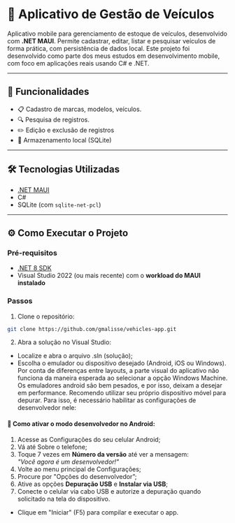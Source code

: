 # 🚗 Aplicativo de Gestão de Veículos

Aplicativo mobile para gerenciamento de estoque de veículos, desenvolvido com **.NET MAUI**. Permite cadastrar, editar, listar e pesquisar veículos de forma prática, com persistência de dados local.
Este projeto foi desenvolvido como parte dos meus estudos em desenvolvimento mobile, com foco em aplicações reais usando C# e .NET.

---

## 📱 Funcionalidades

- 📋 Cadastro de marcas, modelos, veículos.
- 🔍 Pesquisa de registros.
- ✏️ Edição e exclusão de registros
- 💾 Armazenamento local (SQLite)

---

## 🛠️ Tecnologias Utilizadas

- [.NET MAUI](https://learn.microsoft.com/pt-br/dotnet/maui/)
- C#
- SQLite (com `sqlite-net-pcl`)

---

## ⚙️ Como Executar o Projeto

### Pré-requisitos

- [.NET 8 SDK](https://dotnet.microsoft.com/en-us/download)
- Visual Studio 2022 (ou mais recente) com o **workload do MAUI instalado**

### Passos

1. Clone o repositório:

```bash
git clone https://github.com/gmalisse/vehicles-app.git
```

2. Abra a solução no Visual Studio:

- Localize e abra o arquivo .sln (solução);
- Escolha o emulador ou dispositivo desejado (Android, iOS ou Windows). Por conta de diferenças entre layouts, a parte visual do aplicativo não funciona da maneira esperada ao selecionar a opção Windows Machine.
Os emuladores android são bem pesados, e por isso, deixam a desejar em performance. Recomendo utilizar seu próprio dispositivo móvel para depurar. Para isso, é necessário habilitar as configurações de desenvolvedor nele:

#### 🔧 Como ativar o modo desenvolvedor no Android:

1. Acesse as Configurações do seu celular Android;
2. Vá até Sobre o telefone;
3. Toque 7 vezes em **Número da versão** até ver a mensagem:  
   *"Você agora é um desenvolvedor!"*
4. Volte ao menu principal de Configurações;
5. Procure por "Opções do desenvolvedor”;
6. Ative as opções **Depuração USB** e **Instalar via USB**;
7. Conecte o celular via cabo USB e autorize a depuração quando solicitado na tela do dispositivo.
   
- Clique em "Iniciar" (F5) para compilar e executar o app.



